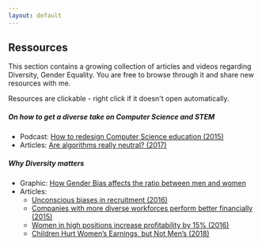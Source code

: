 ```yaml
---
layout: default
---
```


## Ressources 
This section contains a growing collection of articles and videos regarding Diversity, Gender Equality. You are free to browse through it and share new resources with me.

Resources are clickable - right click if it doesn't open automatically.

##### On how to get a diverse take on Computer Science and STEM

- Podcast: [How to redesign Computer Science education (2015)](https://www.hanselminutes.com/488/redesigning-computer-science-101-education-with-omoju-miller)
- Articles: [Are algorithms really neutral? (2017)](https://simons.berkeley.edu/news/algorithms-discrimination)

##### Why Diversity matters

- Graphic: [How Gender Bias affects the ratio between men and women](http://doesgenderbiasmatter.com/)
- Articles:
  - [Unconscious biases in recruitment (2016)](https://www.socialtalent.com/blog/recruitment/9-types-of-unconscious-bias)
  - [Companies with more diverse workforces perform better financially (2015)](https://www.mckinsey.com/business-functions/organization/our-insights/why-diversity-matters)
  - [Women in high positions increase profitability by 15% (2016)](https://hbr.org/2016/02/study-firms-with-more-women-in-the-c-suite-are-more-profitable)
  - [Children Hurt Women’s Earnings, but Not Men’s (2018)](https://www.nytimes.com/2018/02/05/upshot/even-in-family-friendly-scandinavia-mothers-are-paid-less.html)
